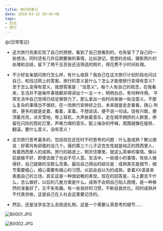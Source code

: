 ```yaml
---
title: 旅行的意义
date: 2018-03-15 20:45:06
tags:
- 日志
- 旅行
---
```


@(日常笔记)

- 这次旅行完美实现了自己的预想，看到了自己想看到的，也有留下了自己的一些想法，同时还有几件后期要做的事情，比如游记，思想的总结，摄影照片的处理和总结，留下了两千五百张还没筛选的照片，得花费不少时间处理。
    
- 不少好友亲朋问旅行怎么样，有什么收获？我自己在这次旅行计划阶段也问过自己，和找过网上的答案。旅行的意义是什么？怎么才能使旅行变得有意义?至于怎么变得有意义，我想答案是：“没意义”。每个人有自己的观念，在我看来，生活并不是每件事情都非得讲出个一五一十，明明白白，有何种作用。 平常生活中自己觉得已经足够努力了，那么拿出一些时间来做一些没意义，不那么复杂的事情岂不很好。在一场旅行安排好之后，本来就是走走看看，随心 所欲，更多的就是走着，看着，呆着。不想说话，便不说一句话。饶有兴致，便顶着月亮，冰天雪地。带上耳机，大声放着音乐，走在城市拥挤的人群里，停留在闪烁的霓虹灯里，声嘶力竭的音乐，配上噪杂的呼喊，周围就像在旋转，翻滚。要什么意义，没有意义！

- 这次旅行思考最多的，包括现在还在时不时思考的问题：什么是成熟？教父唐说：好莱坞有卵蛋的没几个。唐的第三个儿子迈克生性就是纯正的西西里人，有着西西里人的成熟。旅行的路途上，明天住哪里，就这么简单的事情，像以前就做不好，即使去做了也会不尽人意。生活中，一些很小的事情，有些人做得好，自己就做的没那么完善。最后自己得出的结论是：成熟其实是细节，细节需要细心，细心需要有细心的习惯。以前会自以为的成熟，拿着XX语录来表面自己的立场，其实这是一种很幼稚的表现，现在的回答是，马上要去干什么，怎么做好，以后的几套方案是什么。成熟不会把自己陷入困境，是一种泰然的准备好了，又不失有趣。有一些良好的习惯，不断自我优化。同时成熟并不代表世故，这是自己在入社会这里要记住的。
- 然后，还是没学会怎么去挑选礼物，这是一个需要认真思考的细节......

![B0001.JPG](/images/B0001.JPG)

![B0002.JPG](/images/B0002.JPG)    
